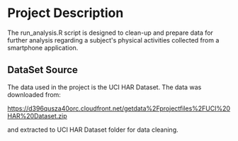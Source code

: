# Project Description

The run_analysis.R script is designed to clean-up and prepare data for further analysis regarding a subject's physical activities collected from a smartphone application.

## DataSet Source

The data used in the project is the UCI HAR Dataset.
The data was downloaded from:

https://d396qusza40orc.cloudfront.net/getdata%2Fprojectfiles%2FUCI%20HAR%20Dataset.zip

and extracted to UCI HAR Dataset folder for data cleaning.

